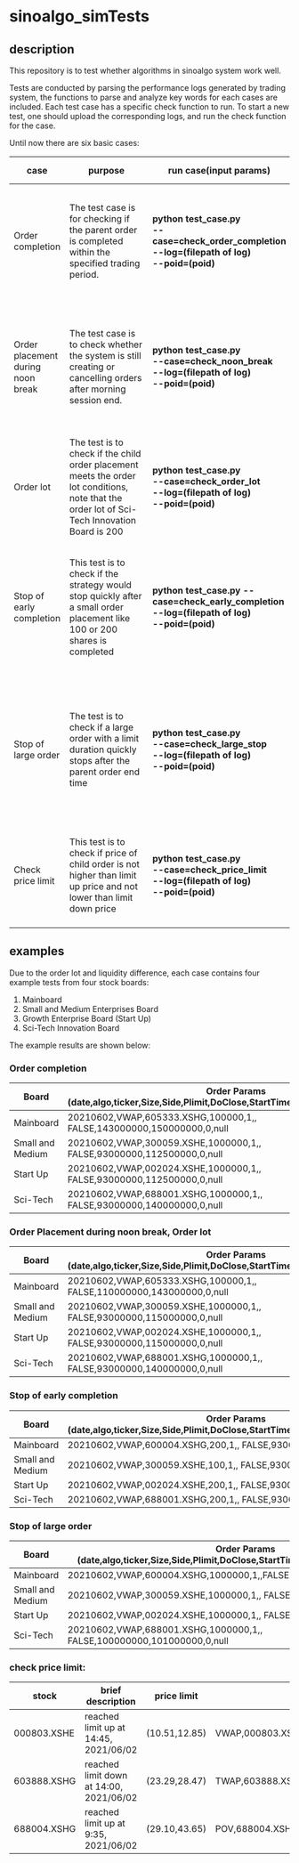 # sinoalgo_simTests

## description
This repository is to test whether algorithms in sinoalgo system work well. 

Tests are conducted by parsing the performance logs generated by trading system, the functions to parse and analyze key words for each cases are included. Each test case has a specific check function to run. To start a new test, one should upload the corresponding logs, and run the check function for the case.

Until now there are six basic cases:

|case|purpose|run case(input params)|expected result|failed result|eg|
|----|----|---|---|----|----|
|Order completion|<div style="width: 100pt">The test case is for checking if the parent order is completed within the specified trading period.|**python test_case.py <br>--case=check\_order\_completion <br>--log=(filepath of log) <br>--poid=(poid)**|If the parent order is completed, returns true. Note that order lot is taken into consider.|If there are remaining shares after endtime, print filled size and return false.|10000(completed order)<br>True(normal)|
|Order placement during noon break|<div style="width: 100pt">The test case is to check whether the system is still creating or cancelling orders after morning session end.|**python test_case.py <br>--case=check\_noon\_break <br>--log=(filepath of log) <br>--poid=(poid)**|If there is no order placement during noon break, return true|If any order creating or cancelling request is made during noon break, the return false.|True(normal)|
|Order lot|<div style="width: 100pt">The test is to check if the child order placement meets the order lot conditions, note that the order lot of Sci-Tech Innovation Board is 200|**python test_case.py <br>--case=check\_order\_lot <br>--log=(filepath of log) <br>--poid=(poid)**|The child order size should be 100 shares or its integer multiples(>=200 for Sci-tech stocks), return true.|If any child order size does not meet the order lot condition, return false|True(normal)|
|Stop of early completion|<div style="width: 100pt">This test is to check if the strategy would stop quickly after a small order placement like 100 or 200 shares is completed|**python test_case.py --case=check\_early\_completion <br>--log=(filepath of log) <br>--poid=(poid)**|After a small parent order is completed, the strategy for the order should stop immediately. This case returns the interval between stop time and complete time.| The interval between stop time and complete time is large even with a strong liquidity|12(time interval)|
|Stop of large order|<div style="width: 100pt">The test is to check if a large order with a limit duration quickly stops after the parent order end time|**python test_case.py <br>--case=check\_large\_stop <br>--log=(filepath of log) <br>--poid=(poid)**|When it reach the end time of a parent order which is not completed yet, the strategy should stop immediately. This case returns the time interval between stop time and end time|The interval between stop time and end time is large even with a strong liquidity|15(time interval)|
|Check price limit|This test is to check if price of child order is not higher than limit up price and not lower than limit down price|**python test_case.py <br>--case=check\_price\_limit <br>--log=(filepath of log) <br>--poid=(poid)**|The price of every child order should not exceed the price limit, a successful test returns true|If any child order has a price exceeding the price limit, returns false|True(normal)|

## examples
Due to the order lot and liquidity difference, each case contains four example tests from four stock boards: 

1. Mainboard
2. Small and Medium Enterprises Board
3. Growth Enterprise Board (Start Up)
4. Sci-Tech Innovation Board

The example results are shown below:
### Order completion

|Board|Order Params (date,algo,ticker,Size,Side,Plimit,DoClose,StartTime,EndTime,MinRate,Param)|Result|
|---|---|---|
|Mainboard|20210602,VWAP,605333.XSHG,100000,1,, FALSE,143000000,150000000,0,null|True|
|Small and Medium|20210602,VWAP,300059.XSHE,1000000,1,, FALSE,93000000,112500000,0,null|999900<br>False|
|Start Up|20210602,VWAP,002024.XSHE,1000000,1,, FALSE,93000000,112500000,0,null|True|
|Sci-Tech|20210602,VWAP,688001.XSHG,1000000,1,, FALSE,93000000,140000000,0,null|True|

### Order Placement during noon break, Order lot

|Board|Order Params (date,algo,ticker,Size,Side,Plimit,DoClose,StartTime,EndTime,MinRate,Param)|Result|
|---|---|---|
|Mainboard|20210602,VWAP,605333.XSHG,100000,1,, FALSE,110000000,143000000,0,null|True|
|Small and Medium|20210602,VWAP,300059.XSHE,1000000,1,, FALSE,93000000,115000000,0,null|True|
|Start Up|20210602,VWAP,002024.XSHE,1000000,1,, FALSE,93000000,115000000,0,null|True|
|Sci-Tech|20210602,VWAP,688001.XSHG,1000000,1,, FALSE,93000000,140000000,0,null|True|

### Stop of early completion

|Board|Order Params (date,algo,ticker,Size,Side,Plimit,DoClose,StartTime,EndTime,MinRate,Param)|Result(sec)|
|---|---|---|
|Mainboard|20210602,VWAP,600004.XSHG,200,1,, FALSE,93000000,150000000,0,null|5.0|
|Small and Medium|20210602,VWAP,300059.XSHE,100,1,, FALSE,93000000,150000000,0,null|21.0|
|Start Up|20210602,VWAP,002024.XSHE,200,1,, FALSE,93000000,113000000,0,null|9.0|
|Sci-Tech|20210602,VWAP,688001.XSHG,200,1,, FALSE,93000000,150000000,0,null|28.0|

### Stop of large order

|Board|Order Params (date,algo,ticker,Size,Side,Plimit,DoClose,StartTime,EndTime,MinRate,Param)|Result(sec)|
|---|---|---|
|Mainboard|20210602,VWAP,600004.XSHG,1000000,1,,FALSE,100000000,101000000,0,null|13.0|
|Small and Medium|20210602,VWAP,300059.XSHE,1000000,1,, FALSE,93000000,112500000,0,null|12.0|
|Start Up|20210602,VWAP,002024.XSHE,1000000,1,, FALSE,93000000,112500000,0,null|15.0|
|Sci-Tech|20210602,VWAP,688001.XSHG,1000000,1,, FALSE,100000000,101000000,0,null|19.0|


### check price limit:

|stock|brief description|price limit|Order Params|result|
|---|---|---|---|---|
|000803.XSHE|reached limit up at 14:45, 2021/06/02|(10.51,12.85)|VWAP,000803.XSHE,10000,1,12.8,FALSE,143000000,150000000,0,null|True|
|603888.XSHG|reached limit down at 14:00, 2021/06/02|(23.29,28.47)|TWAP,603888.XSHG,10000,-1,23.5,FALSE,140000000,150000000,0,null|True|
|688004.XSHG|reached limit up at 9:35, 2021/06/02|(29.10,43.65)|POV,688004.XSHG,10000,1,43.5,FALSE,90000000,100000000,0,target_rate=0.1|True|
